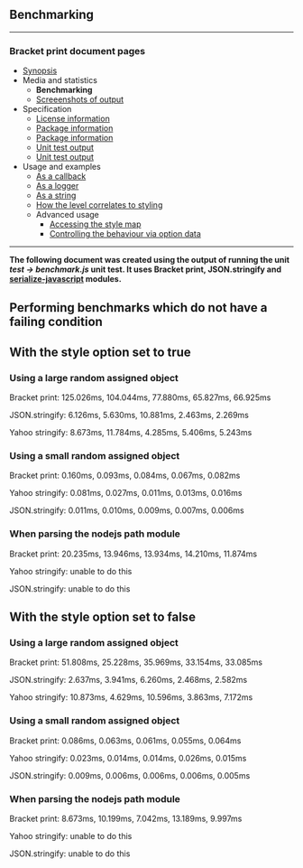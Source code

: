 ## Benchmarking

---
### Bracket print document pages
* [Synopsis](https://github.com/restarian/bracket_print/blob/master/docs/synopsis.md)
* Media and statistics
  * **Benchmarking**
  * [Screeenshots of output](https://github.com/restarian/bracket_print/blob/master/docs/media_and_statistics/screeenshots_of_output.md)
* Specification
  * [License information](https://github.com/restarian/bracket_print/blob/master/docs/specification/license_information.md)
  * [Package information](https://github.com/restarian/bracket_print/blob/master/docs/specification/package_information.md)
  * [Package information](https://github.com/restarian/bracket_print/blob/master/docs/specification/package_information.md)
  * [Unit test output](https://github.com/restarian/bracket_print/blob/master/docs/specification/unit_test_output.md)
  * [Unit test output](https://github.com/restarian/bracket_print/blob/master/docs/specification/unit_test_output.md)
* Usage and examples
  * [As a callback](https://github.com/restarian/bracket_print/blob/master/docs/usage_and_examples/as_a_callback.md)
  * [As a logger](https://github.com/restarian/bracket_print/blob/master/docs/usage_and_examples/as_a_logger.md)
  * [As a string](https://github.com/restarian/bracket_print/blob/master/docs/usage_and_examples/as_a_string.md)
  * [How the level correlates to styling](https://github.com/restarian/bracket_print/blob/master/docs/usage_and_examples/how_the_level_correlates_to_styling.md)
  * Advanced usage
    * [Accessing the style map](https://github.com/restarian/bracket_print/blob/master/docs/usage_and_examples/advanced_usage/accessing_the_style_map.md)
    * [Controlling the behaviour via option data](https://github.com/restarian/bracket_print/blob/master/docs/usage_and_examples/advanced_usage/controlling_the_behaviour_via_option_data.md)

---

**The following document was created using the output of running the unit *test -> benchmark.js* unit test. It uses Bracket print, JSON.stringify and [serialize-javascript](https://www.npmjs.com/package/serialize-javascript) modules.**

## Performing benchmarks which do not have a failing condition

## With the style option set to true
### Using a large random assigned object

Bracket print: 125.026ms, 104.044ms, 77.880ms, 65.827ms, 66.925ms

JSON.stringify: 6.126ms, 5.630ms, 10.881ms, 2.463ms, 2.269ms

Yahoo stringify: 8.673ms, 11.784ms, 4.285ms, 5.406ms, 5.243ms

### Using a small random assigned object

Bracket print: 0.160ms, 0.093ms, 0.084ms, 0.067ms, 0.082ms

Yahoo stringify: 0.081ms, 0.027ms, 0.011ms, 0.013ms, 0.016ms

JSON.stringify: 0.011ms, 0.010ms, 0.009ms, 0.007ms, 0.006ms

### When parsing the nodejs path module

Bracket print: 20.235ms, 13.946ms, 13.934ms, 14.210ms, 11.874ms

Yahoo stringify: unable to do this

JSON.stringify: unable to do this

## With the style option set to false
### Using a large random assigned object

Bracket print: 51.808ms, 25.228ms, 35.969ms, 33.154ms, 33.085ms

JSON.stringify: 2.637ms, 3.941ms, 6.260ms, 2.468ms, 2.582ms

Yahoo stringify: 10.873ms, 4.629ms, 10.596ms, 3.863ms, 7.172ms

### Using a small random assigned object

Bracket print: 0.086ms, 0.063ms, 0.061ms, 0.055ms, 0.064ms

Yahoo stringify: 0.023ms, 0.014ms, 0.014ms, 0.026ms, 0.015ms

JSON.stringify: 0.009ms, 0.006ms, 0.006ms, 0.006ms, 0.005ms

### When parsing the nodejs path module

Bracket print: 8.673ms, 10.199ms, 7.042ms, 13.189ms, 9.997ms

Yahoo stringify: unable to do this

JSON.stringify: unable to do this

